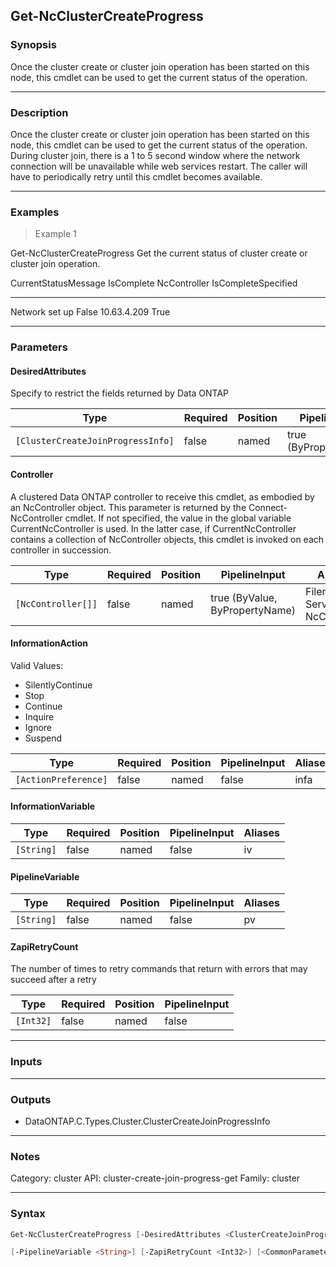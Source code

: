 Get-NcClusterCreateProgress
---------------------------

### Synopsis
Once the cluster create or cluster join operation has been started on this node, this cmdlet can be used to get the current status of the operation.

---

### Description

Once the cluster create or cluster join operation has been started on this node, this cmdlet can be used to get the current status of the operation.  During cluster join, there is a 1 to 5 second window where the network connection will be unavailable while web services restart.  The caller will have to periodically retry until this cmdlet becomes available.

---

### Examples
> Example 1

Get-NcClusterCreateProgress
Get the current status of cluster create or cluster join operation.

CurrentStatusMessage                             IsComplete NcController                            IsCompleteSpecified
--------------------                             ---------- ------------                            -------------------
Network set up                                        False 10.63.4.209                                            True

---

### Parameters
#### **DesiredAttributes**
Specify to restrict the fields returned by Data ONTAP

|Type                             |Required|Position|PipelineInput        |Aliases   |
|---------------------------------|--------|--------|---------------------|----------|
|`[ClusterCreateJoinProgressInfo]`|false   |named   |true (ByPropertyName)|Attributes|

#### **Controller**
A clustered Data ONTAP controller to receive this cmdlet, as embodied by an NcController object.  This parameter is returned by the Connect-NcController cmdlet.  If not specified, the value in the global variable CurrentNcController is used.  In the latter case, if CurrentNcController contains a collection of NcController objects, this cmdlet is invoked on each controller in succession.

|Type              |Required|Position|PipelineInput                 |Aliases                          |
|------------------|--------|--------|------------------------------|---------------------------------|
|`[NcController[]]`|false   |named   |true (ByValue, ByPropertyName)|Filer<br/>Server<br/>NcController|

#### **InformationAction**

Valid Values:

* SilentlyContinue
* Stop
* Continue
* Inquire
* Ignore
* Suspend

|Type                |Required|Position|PipelineInput|Aliases|
|--------------------|--------|--------|-------------|-------|
|`[ActionPreference]`|false   |named   |false        |infa   |

#### **InformationVariable**

|Type      |Required|Position|PipelineInput|Aliases|
|----------|--------|--------|-------------|-------|
|`[String]`|false   |named   |false        |iv     |

#### **PipelineVariable**

|Type      |Required|Position|PipelineInput|Aliases|
|----------|--------|--------|-------------|-------|
|`[String]`|false   |named   |false        |pv     |

#### **ZapiRetryCount**
The number of times to retry commands that return with errors that may succeed after a retry

|Type     |Required|Position|PipelineInput|
|---------|--------|--------|-------------|
|`[Int32]`|false   |named   |false        |

---

### Inputs

---

### Outputs
* DataONTAP.C.Types.Cluster.ClusterCreateJoinProgressInfo

---

### Notes
Category: cluster
API: cluster-create-join-progress-get
Family: cluster

---

### Syntax
```PowerShell
Get-NcClusterCreateProgress [-DesiredAttributes <ClusterCreateJoinProgressInfo>] [-Controller <NcController[]>] [-InformationAction <ActionPreference>] [-InformationVariable <String>] 
```
```PowerShell
[-PipelineVariable <String>] [-ZapiRetryCount <Int32>] [<CommonParameters>]
```
